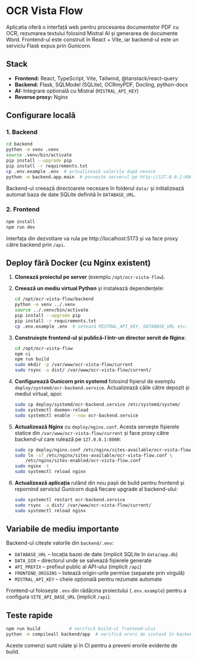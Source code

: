 # OCR Vista Flow

Aplicatia oferă o interfață web pentru procesarea documentelor PDF cu OCR,
rezumarea textului folosind Mistral AI și generarea de documente Word.
Frontend-ul este construit în React + Vite, iar backend-ul este un serviciu
Flask expus prin Gunicorn.

## Stack

- **Frontend:** React, TypeScript, Vite, Tailwind, @tanstack/react-query
- **Backend:** Flask, SQLModel (SQLite), OCRmyPDF, Docling, python-docx
- **AI:** Integrare opțională cu Mistral (`MISTRAL_API_KEY`)
- **Reverse proxy:** Nginx

## Configurare locală

### 1. Backend

```bash
cd backend
python -m venv .venv
source .venv/bin/activate
pip install --upgrade pip
pip install -r requirements.txt
cp .env.example .env  # actualizează valorile după nevoie
python -m backend.app.main  # pornește serverul pe http://127.0.0.1:8000
```

Backend-ul creează directoarele necesare în folderul `data/` și initializează
automat baza de date SQLite definită în `DATABASE_URL`.

### 2. Frontend

```bash
npm install
npm run dev
```

Interfața din dezvoltare va rula pe http://localhost:5173 și va face proxy
către backend prin `/api`.

## Deploy fără Docker (cu Nginx existent)

1. **Clonează proiectul pe server** (exemplu `/opt/ocr-vista-flow`).
2. **Creează un mediu virtual Python** și instalează dependențele:

   ```bash
   cd /opt/ocr-vista-flow/backend
   python -m venv ../.venv
   source ../.venv/bin/activate
   pip install --upgrade pip
   pip install -r requirements.txt
   cp .env.example .env  # setează MISTRAL_API_KEY, DATABASE_URL etc.
   ```

3. **Construiește frontend-ul și publică-l într-un director servit de Nginx**:

   ```bash
   cd /opt/ocr-vista-flow
   npm ci
   npm run build
   sudo mkdir -p /var/www/ocr-vista-flow/current
   sudo rsync -a dist/ /var/www/ocr-vista-flow/current/
   ```

4. **Configurează Gunicorn prin systemd** folosind fișierul de exemplu
   `deploy/systemd/ocr-backend.service`. Actualizează căile către depozit și
   mediul virtual, apoi:

   ```bash
   sudo cp deploy/systemd/ocr-backend.service /etc/systemd/system/
   sudo systemctl daemon-reload
   sudo systemctl enable --now ocr-backend.service
   ```

5. **Actualizează Nginx** cu `deploy/nginx.conf`. Acesta servește fișierele
   statice din `/var/www/ocr-vista-flow/current` și face proxy către backend-ul
   care rulează pe `127.0.0.1:8000`:

   ```bash
   sudo cp deploy/nginx.conf /etc/nginx/sites-available/ocr-vista-flow.conf
   sudo ln -sf /etc/nginx/sites-available/ocr-vista-flow.conf \
       /etc/nginx/sites-enabled/ocr-vista-flow.conf
   sudo nginx -t
   sudo systemctl reload nginx
   ```

6. **Actualizează aplicația** rulând din nou pașii de build pentru frontend și
   repornind serviciul Gunicorn după fiecare upgrade al backend-ului:

   ```bash
   sudo systemctl restart ocr-backend.service
   sudo rsync -a dist/ /var/www/ocr-vista-flow/current/
   sudo systemctl reload nginx
   ```

## Variabile de mediu importante

Backend-ul citește valorile din `backend/.env`:

- `DATABASE_URL` – locația bazei de date (implicit SQLite în `data/app.db`)
- `DATA_DIR` – directorul unde se salvează fișierele generate
- `API_PREFIX` – prefixul public al API-ului (implicit `/api`)
- `FRONTEND_ORIGINS` – listează origin-urile permise (separate prin virgulă)
- `MISTRAL_API_KEY` – cheie opțională pentru rezumate automate

Frontend-ul folosește `.env` din rădăcina proiectului (`.env.example`) pentru a
configura `VITE_API_BASE_URL` (implicit `/api`).

## Teste rapide

```bash
npm run build           # verifică build-ul frontend-ului
python -m compileall backend/app  # verifică erori de sintaxă în backend
```

Aceste comenzi sunt rulate și în CI pentru a preveni erorile evidente de build.
